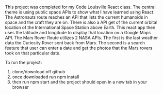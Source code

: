 This project was completed for my Code Louisville React class. The central theme is using public space APIs to show what I have learned using React. The Astronauts route reaches an API that lists the current humanoids in space and the craft they are on.  There is also a API get of the current orbital location of the International Space Station above Earth.  This react app then uses the latitude and longitude to display that location on a Google Maps API.  The Mars Rover Route utilizes 2 NASA APIs.  The first is the last weather data the Curiosity Rover sent back from Mars.  The second is a search feature that user can enter a date and get the photos that the Mars rovers took on that particular date.


To run the project:
  1. clone/download off github
  2. once downloaded run npm install
  3. then run npm start and the project should open in a new tab in your browser
